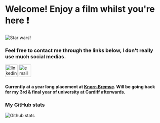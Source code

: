 # Welcome! Enjoy a film whilst you're here :exclamation:
![Star wars!](https://i.imgur.com/jjVNwSS.gif)

### Feel free to contact me through the links below, I don't really use much social medias.
[<img src='https://cdn.jsdelivr.net/npm/simple-icons@3.0.1/icons/linkedin.svg' alt='linkedin' height='40'>](https://www.linkedin.com/in/steven-davies-cortes-8264a3187/)
[<img src='https://cdn.jsdelivr.net/npm/simple-icons@3.0.1/icons/gmail.svg' alt='email' height='40'>](stevenstdc@gmail.com)

#### Currently at a year long placement at [Knorr-Bremse](https://www.knorr-bremse.co.uk/en/). Will be going back for my 3rd & final year of university at Cardiff afterwards. 

### My GitHub stats
![Github stats](https://github-readme-stats.vercel.app/api?username=stivdc&show_icons=true&theme=nightowl)


